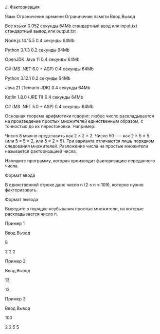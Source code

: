 J. Факторизация

Язык	Ограничение времени	Ограничение памяти	Ввод	Вывод

Все языки	0.052 секунды	64Mb	стандартный ввод или input.txt	стандартный вывод или output.txt

Node.js 14.15.5	0.4 секунды	64Mb

Python 3.7.3	0.2 секунды	64Mb

OpenJDK Java 11	0.4 секунды	64Mb

C# (MS .NET 6.0 + ASP)	0.4 секунды	64Mb

Python 3.12.1	0.2 секунды	64Mb

Java 21 (Temurin JDK)	0.4 секунды	64Mb

Kotlin 1.8.0 (JRE 11)	0.4 секунды	64Mb

C# (MS .NET 5.0 + ASP)	0.4 секунды	64Mb

Основная теорема арифметики говорит: любое число раскладывается на произведение простых множителей единственным образом, с точностью до их перестановки. Например:

Число 8 можно представить как 2 × 2 × 2.
Число 50 –— как 2 × 5 × 5 (или 5 × 5 × 2, или 5 × 2 × 5). Три варианта отличаются лишь порядком следования множителей.
Разложение числа на простые множители называется факторизацией числа.

Напишите программу, которая производит факторизацию переданного числа.

Формат ввода

В единственной строке дано число n (2 ≤ n ≤ 109), которое нужно факторизовать.

Формат вывода

Выведите в порядке неубывания простые множители, на которые раскладывается число n.

Пример 1

Ввод	Вывод

8

2 2 2

Пример 2

Ввод	Вывод

13

13

Пример 3

Ввод	Вывод

100

2 2 5 5
